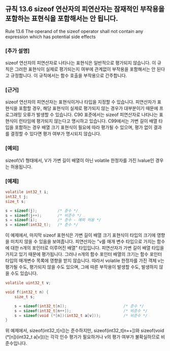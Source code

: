 ## 규칙 13.6 sizeof 연산자의 피연산자는 잠재적인 부작용을 포함하는 표현식을 포함해서는 안 됩니다.
Rule 13.6 The operand of the sizeof operator shall not contain any expression which has potential side effects

### [추가 설명]
sizeof 연산자의 피연산자로 나타나는 표현식은 일반적으로 평가되지 않습니다. 이 규칙은 그러한 표현식이 실제로 평가되는지 여부에 관계없이 부작용을 포함해서는 안 된다고 규정합니다. 이 규칙에서는 함수 호출을 부작용으로 간주합니다.

### [근거]
sizeof 연산자의 피연산자는 표현식이거나 타입을 지정할 수 있습니다. 피연산자가 표현식을 포함할 경우, 해당 표현식이 실제로 평가되지 않는 경우가 대부분이기 때문에 프로그래밍 오류가 발생할 수 있습니다. C90 표준에서는 sizeof 피연산자로 나타나는 표현식이 런타임에 평가되지 않는다고 명시하고 있습니다. C99에서는 가변 길이 배열 타입을 포함하는 경우 배열 크기 표현식이 필요에 따라 평가될 수 있으며, 평가 없이 결과를 결정할 수 있다면 평가 여부가 명시되지 않습니다.

### [예외]
sizeof(V) 형태에서, V가 가변 길이 배열이 아닌 volatile 한정자를 가진 lvalue인 경우는 허용됩니다.

### [예제]
```c
volatile int32_t i;
int32_t j;
size_t s;

s = sizeof(j);         /* 준수 */
s = sizeof(j++);       /* 비준수 */
s = sizeof(i);         /* 준수 - 예외 허용 */
s = sizeof(int32_t);   /* 준수 */

```
이 예제에서, 마지막 sizeof 표현식은 가변 길이 배열 크기 표현식이 타입의 크기에 영향을 미치지 않을 수 있음을 보여줍니다. 피연산자는 "v를 매개 변수 타입으로 가지는 함수에 대한 n개의 포인터로 이루어진 배열" 타입입니다. 피연산자가 가변 길이 배열 타입을 가지고 있기 때문에 평가됩니다. 그러나 n개의 함수 포인터 배열의 크기는 함수 포인터 타입의 매개변수 목록에 영향을 받지 않습니다. 따라서 volatile 한정자를 가진 객체 v는 평가될 수도, 평가되지 않을 수도 있으며, 그에 따른 부작용이 발생할 수도, 발생하지 않을 수도 있습니다.
```c
volatile uint32_t v;

void f(int32_t n) {
    size_t s;

    s = sizeof(int32_t[n]);                         /* 준수 */
    s = sizeof(int32_t[n++]);                       /* 비준수 */
    s = sizeof(void (*[n])(int32_t a[v]));          /* 비준수 */
}

```
위 예제에서, sizeof(int32_t[n])는 준수하지만, sizeof(int32_t[n++])와 sizeof(void (*[n])(int32_t a[v]))는 각각 인수 평가가 필요하거나 v의 평가 여부가 불확실하므로 비준수입니다.



